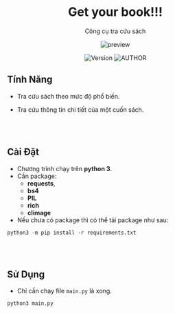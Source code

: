 <div align="center">

# Get your book!!!

Công cụ tra cứu sách

![preview](banner.gif)

![Version](https://img.shields.io/badge/Version-v0.1-cyan.svg?longCache=true&style=for-the-badge)
![AUTHOR](https://img.shields.io/badge/Author-Lưu%20Thành%20Đạt-orange.svg?longCache=true&style=for-the-badge)

</div>


## Tính Năng

* Tra cứu sách theo mức độ phổ biến.

* Tra cứu thông tin chi tiết của một cuốn sách.

<br>
<br>

## Cài Đặt

* Chương trình chạy trên **python 3**.
* Cần package:
    * **requests**,
    * **bs4**
    * **PIL**
    * **rich**
    * **climage**
* Nếu chưa có package thì có thể tải package như sau:
```
python3 -m pip install -r requirements.txt
```

<br>
<br>

## Sử Dụng 

* Chỉ cần chạy file `main.py` là xong.
```
python3 main.py
```
